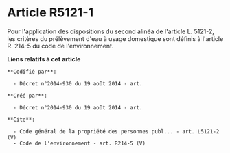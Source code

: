 # Article R5121-1

Pour l'application des dispositions du second alinéa de l'article L. 5121-2, les critères du prélèvement d'eau à usage
domestique sont définis à l'article R. 214-5 du code de l'environnement.

**Liens relatifs à cet article**

	**Codifié par**:

	  - Décret n°2014-930 du 19 août 2014 - art.

	**Créé par**:

	  - Décret n°2014-930 du 19 août 2014 - art.

	**Cite**:

	  - Code général de la propriété des personnes publ... - art. L5121-2 (V)
	  - Code de l'environnement - art. R214-5 (V)

